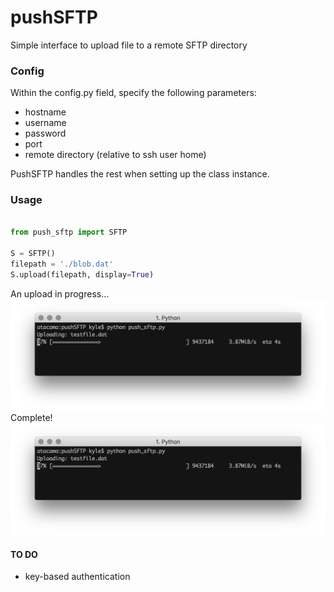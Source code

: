 # pushSFTP
Simple interface to upload file to a remote SFTP directory

### Config
Within the config.py field, specify the following parameters:
  - hostname
  - username
  - password
  - port
  - remote directory (relative to ssh user home)

PushSFTP handles the rest when setting up the class instance.

### Usage
```python

from push_sftp import SFTP

S = SFTP()
filepath = './blob.dat'
S.upload(filepath, display=True)

```
An upload in progress...
![Running](https://github.com/kafitz/pushSFTP/blob/master/media/part1.png)
Complete!
![Complete](https://github.com/kafitz/pushSFTP/blob/master/media/part1.png)


#### TO DO
 - key-based authentication
